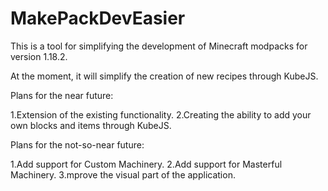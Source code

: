 # MakePackDevEasier
This is a tool for simplifying the development of Minecraft modpacks for version 1.18.2.

At the moment, it will simplify the creation of new recipes through KubeJS.

Plans for the near future:

1.Extension of the existing functionality.
2.Creating the ability to add your own blocks and items through KubeJS.


Plans for the not-so-near future:

1.Add support for Custom Machinery.
2.Add support for Masterful Machinery.
3.mprove the visual part of the application.
